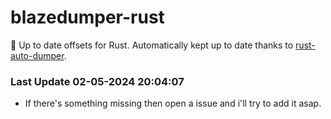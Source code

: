 # blazedumper-rust

🚀 Up to date offsets for Rust. Automatically kept up to date thanks to [rust-auto-dumper](https://github.com/Akandesh/rust-auto-dumper).


### Last Update 02-05-2024 20:04:07
- If there's something missing then open a issue and i'll try to add it asap.